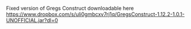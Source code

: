 Fixed version of Gregs Construct downloadable here https://www.dropbox.com/s/uli0gmbcxv7rj1q/GregsConstruct-1.12.2-1.0.1-UNOFFICIAL.jar?dl=0

